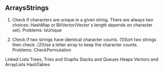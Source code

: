 ## ArraysStrings

1. Check if characters are unique in a given string. There are always two choices: HashMap or  BitVector(Vector`s length depends on character set).
    Problems: IsUnique
    
2. Check if two strings have identical character counts. (1)Sort two strings then check. (2)Use a letter array to keep the character counts.
    Problems: CheckPermutation



Linked Lists
Trees, Tries and Graphs
Stacks and Queues
Heaps
Vectors and ArrayLists
HashTables